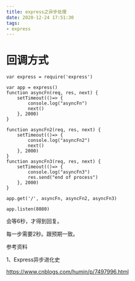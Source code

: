 ```yaml
---
title: express之异步处理
date: 2020-12-24 17:51:30
tags:
- express
---
```




# 回调方式

```
var express = require('express')

var app = express()
function asyncFn(req, res, next) {
    setTimeout(()=> {
        console.log("asyncFn")
        next()
    }, 2000)
}

function asyncFn2(req, res, next) {
    setTimeout(()=> {
        console.log("asyncFn2")
        next()
    }, 2000)
}
function asyncFn3(req, res, next) {
    setTimeout(()=> {
        console.log("asyncFn3")
        res.send("end of process")
    }, 2000)
}

app.get('/', asyncFn, asyncFn2, asyncFn3)

app.listen(8080)
```

会等6秒，才得到回复。

每一步需要2秒。跟预期一致。



参考资料

1、Express异步进化史

https://www.cnblogs.com/humin/p/7497996.html

